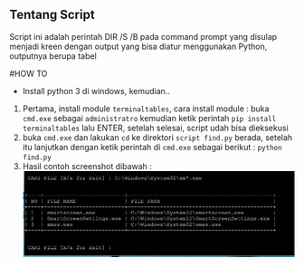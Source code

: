 ## Tentang Script
Script ini adalah perintah DIR /S /B pada command prompt yang disulap menjadi kreen 
dengan output yang bisa diatur menggunakan Python, outputnya berupa tabel

#HOW TO 
*	Install python 3 di windows, kemudian..
1.	Pertama, install module `terminaltables`, cara install module : buka `cmd.exe` sebagai `administratro`
	kemudian ketik perintah `pip install terminaltables` lalu ENTER, setelah selesai, script udah bisa dieksekusi
2.	buka `cmd.exe` dan lakukan `cd` ke direktori `script find.py` berada, setelah itu lanjutkan dengan ketik perintah di `cmd.exe` sebagai berikut : `python find.py`
3.	Hasil contoh screenshot dibawah : 
![Tampilah satu](img_exp/exp1.JPG "Tampilan satu")